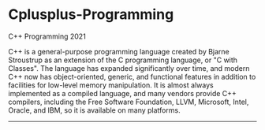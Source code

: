 # Cplusplus-Programming
C++ Programming 2021


C++ is a general-purpose programming language created by Bjarne Stroustrup as an extension of the C programming language, or "C with Classes".
The language has expanded significantly over time, and modern C++ now has object-oriented, generic, and functional features in addition to facilities for low-level memory manipulation. 
It is almost always implemented as a compiled language, and many vendors provide C++ compilers, including the Free Software Foundation, LLVM, Microsoft, Intel, Oracle, and IBM, so it is available on many platforms.
<hr>
